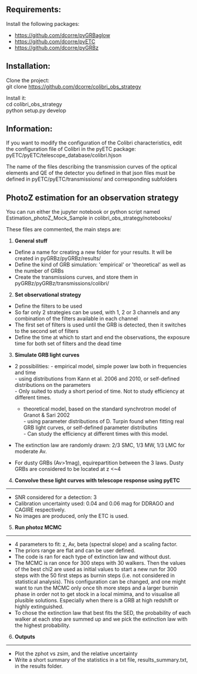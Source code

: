 Requirements:
-------------

Install the following packages:

- https://github.com/dcorre/pyGRBaglow
- https://github.com/dcorre/pyETC
- https://github.com/dcorre/pyGRBz


Installation:
-------------

Clone the project:   
git clone https://github.com/dcorre/colibri_obs_strategy 

Install it:   
cd colibri_obs_strategy   
python setup.py develop


Information:
------------

If you want to modify the configuration of the Colibri characteristics, edit the configuration file of Colibri in the pyETC package:   
pyETC/pyETC/telescope_database/colibri.hjson  

The name of the files describing the transmission curves of the optical elements and QE of the detector you defined in that json files must be defined in pyETC/pyETC/transmissions/ and corresponding subfolders


PhotoZ estimation for an observation strategy
---------------------------------------------

You can run either the jupyter notebook or python script named Estimation_photoZ_Mock_Sample in colibri_obs_strategy/notebooks/


These files are commented, the main steps are:

1) **General stuff**

- Define a name for creating a new folder for your results. It will be created in pyGRBz/pyGRBz/results/   
- Define the kind of GRB simulation: 'empirical' or 'theoretical' as well as the number of GRBs    
- Create the transmissions curves, and store them in pyGRBz/pyGRBz/transmissions/colibri/   

2) **Set observational strategy**

- Define the filters to be used   
- So far only 2 strategies can be used, with 1, 2 or 3 channels and any combination of the filters available in each channel   
- The first set of filters is used until the GRB is detected, then it switches to the second set of filters   
- Define the time at which to start and end the observations, the exposure time for both set of filters and the dead time   

3) **Simulate GRB light curves**

- 2 possibilities: 
        - empirical model, simple power law both in frequencies and time     
		- using distributions from Kann et al. 2006 and 2010,  or self-defined distributions on the parameters    
		- Only suited to study a short period of time. Not to study efficiency at different times.   

	- theoretical model, based on the standard synchrotron model of Granot & Sari 2002   
	        - using parameter distributions of D. Turpin found when fitting real GRB light curves, or self-defined parameter distributins   
        	- Can study the efficiency at different times with this model.   
 

- The extinction law are randomly drawn: 2/3 SMC, 1/3 MW, 1/3 LMC for moderate Av.   
- For dusty GRBs (Av>1mag), equirepartition between the 3 laws. Dusty GRBs are considered to be located at z <~4   

4) **Convolve these light curves with telescope response using pyETC**
------------------------------------------------------------------

- SNR considered for a detection: 3   
- Calibration uncertainty used: 0.04 and 0.06 mag for DDRAGO and CAGIRE respectively.   
- No images are produced, only the ETC is used.   


5) **Run photoz MCMC**
------------------

- 4 parameters to fit: z, Av, beta (spectral slope) and a scaling factor.    
- The priors range are flat and can be user defined.   
- The code is ran for each type of extinction law and without dust.   
- The MCMC is ran once for 300 steps with 30 walkers. Then the values of the best chi2 are used as initial values to start a new run for 300 steps with the 50 first steps as burnin steps (i.e. not considered in statistical analysis). This configuration can be changed, and one might want to run the MCMC only once tih more steps and a larger burnin phase in order not to get stock in a local mimima, and to visualise all plusible solutions. Especially when there is a GRB at high redshift or highly extinguished.   
- To chose the extinction law that best fits the SED, the probability of each walker at each step are summed up and we pick the extinction law with the highest probability.    


6) **Outputs**
----------

- Plot the zphot vs zsim, and the relative uncertainty   
- Write a short summary of the statistics in a txt file, results_summary.txt, in the results folder.   


